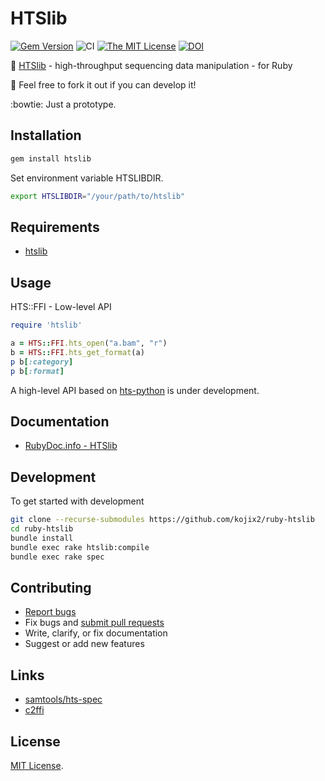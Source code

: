# HTSlib

[![Gem Version](https://badge.fury.io/rb/htslib.svg)](https://badge.fury.io/rb/htslib)
![CI](https://github.com/kojix2/ruby-htslib/workflows/CI/badge.svg)
[![The MIT License](https://img.shields.io/badge/license-MIT-blue.svg)](LICENSE.txt)
[![DOI](https://zenodo.org/badge/247078205.svg)](https://zenodo.org/badge/latestdoi/247078205)

:dna: [HTSlib](https://github.com/samtools/htslib) - high-throughput sequencing data manipulation - for Ruby

:apple: Feel free to fork it out if you can develop it! 

:bowtie: Just a prototype. 

## Installation

```sh
gem install htslib
```

Set environment variable HTSLIBDIR. 

```sh
export HTSLIBDIR="/your/path/to/htslib"
```

## Requirements

* [htslib](https://github.com/samtools/htslib)

## Usage

HTS::FFI - Low-level API 

```ruby
require 'htslib'

a = HTS::FFI.hts_open("a.bam", "r")
b = HTS::FFI.hts_get_format(a)
p b[:category]
p b[:format]
```

A high-level API based on [hts-python](https://github.com/quinlan-lab/hts-python) is under development.

## Documentation

* [RubyDoc.info - HTSlib](https://rdoc.info/gems/htslib)

## Development

To get started with development

```sh
git clone --recurse-submodules https://github.com/kojix2/ruby-htslib
cd ruby-htslib
bundle install
bundle exec rake htslib:compile
bundle exec rake spec
```

## Contributing

* [Report bugs](https://github.com/kojix2/ruby-htslib/issues)
* Fix bugs and [submit pull requests](https://github.com/kojix2/ruby-htslib/pulls)
* Write, clarify, or fix documentation
* Suggest or add new features

## Links

* [samtools/hts-spec](https://github.com/samtools/hts-specs)
* [c2ffi](https://github.com/rpav/c2ffi)

## License

[MIT License](https://opensource.org/licenses/MIT).
